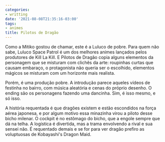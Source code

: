 ```yaml
---
categories:
- writting
date: '2021-08-08T21:35:16-03:00'
tags:
- animes
title: Pilotos de Dragão
---
```


Como a Mitiko gostou de chamar, este é a Luluco de pobre. Para quem não sabe, Luluco Space Patrol é um dos melhores animes lançados pelos produtores de Kill La Kill. E Pilotos de Dragão copia alguns elementos da personagem que se misturam com clichês da arte: roupinhas curtas que causam embaraço, o protagonista não queria ser o escolhido, elementos mágicos se misturam com um horizonte mais realista.

Porém, é uma produção pobre. A introdução parece aqueles vídeos de festinha no bairro, com música aleatória e cenas do próprio desenho. O ending são os personagens fazendo uma dancinha. Sim, é isso mesmo, e só isso.

A história requentada é que dragões existem e estão escondidos na força aérea japonesa, e por algum motivo essa minazinha virou a piloto desse bicho milenar. O cockpit é no estômago do bicho, que a engole sempre que dá na telha. A logística é divertida, mas a trama envolvendo a rival e sua sensei não. É requentado demais e se for para ver dragão prefiro as voluptuosas de Kobayashi's Dragon Maid.